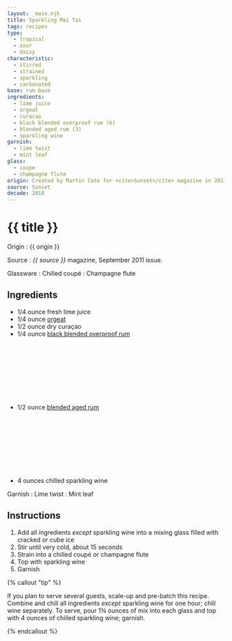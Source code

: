 ```yaml
---
layout: _main.njk
title: Sparkling Mai Tai
tags: recipes
type:
  - tropical
  - sour
  - daisy
characteristic:
  - stirred
  - strained
  - sparkling
  - carbonated
base: rum base
ingredients:
  - lime juice
  - orgeat
  - curacao
  - black blended overproof rum (6)
  - blended aged rum (3)
  - sparkling wine
garnish:
  - lime twist
  - mint leaf
glass:
  - coupe
  - champagne flute
origin: Created by Martin Cate for <cite>Sunset</cite> magazine in 2011.
source: Sunset
decade: 2010
---
```


<!-- markdownlint-disable MD025 -->
# {{ title }}
<!-- markdownlint-disable MD025 -->

Origin
  : {{ origin }}

Source
  : <cite>{{ source }}</cite> magazine, September 2011 issue.

Glassware
  : Chilled coupé
  : Champagne flute

## Ingredients

* 1/4 ounce fresh lime juice
* 1/4 ounce [orgeat](/mixes/orgeat/)
* 1/2 ounce dry curaçao
* 1/4 ounce [black blended overproof rum](/rums/12-rum-black-blended-overproof/)<icon-l space="1em" class="bigger" label="(6)"><span class="with-icon"><svg class="icon"><use href="/assets/images/icons/circle-6.svg#circle-6"></use></svg></span></icon-l>
* 1/2 ounce [blended aged rum](/rums/05-rum-blended-aged/)<icon-l space="1em" class="bigger" label="(3)"><span class="with-icon"><svg class="icon"><use href="/assets/images/icons/circle-3.svg#circle-3"></use></svg></span></icon-l>
* 4 ounces chilled sparkling wine

Garnish
  : Lime twist
  : Mint leaf

## Instructions

1. Add all ingredients *except* sparkling wine into a mixing glass filled with cracked or cube ice
2. Stir until very cold, about 15 seconds
3. Strain into a chilled coupé or champagne flute
4. Top with sparkling wine
5. Garnish

<!-- markdownlint-disable MD012 -->

{% callout "tip" %}
<!-- markdownlint-enable MD012 -->

  If you plan to serve several guests, scale-up and pre-batch this recipe. Combine and chill all ingredients *except* sparkling wine for one hour; chill wine separately. To serve, pour 1&frac34; ounces of mix into each glass and top with 4 ounces of chilled sparkling wine; garnish.

{% endcallout %}
